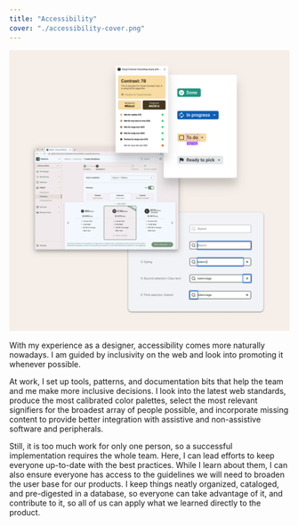 ```yaml
---
title: "Accessibility"
cover: "./accessibility-cover.png"
---
```

![Compilation of screenshots of outputs from tools that evaluate color contrast, simulate color blindness, and keyboard interaction sequences so you can see some specifications of colors and simulations with ratings that help assess effectiveness.](./accessibility.png)

With my experience as a designer, accessibility comes more naturally nowadays. I am guided by inclusivity on the web and look into promoting it whenever possible.

At work, I set up tools, patterns, and documentation bits that help the team and me make more inclusive decisions. I look into the latest web standards, produce the most calibrated color palettes, select the most relevant signifiers for the broadest array of people possible, and incorporate missing content to provide better integration with assistive and non-assistive software and peripherals.

Still, it is too much work for only one person, so a successful implementation requires the whole team. Here, I can lead efforts to keep everyone up-to-date with the best practices. While I learn about them, I can also ensure everyone has access to the guidelines we will need to broaden the user base for our products. I keep things neatly organized, cataloged, and pre-digested in a database, so everyone can take advantage of it, and contribute to it, so all of us can apply what we learned directly to the product.